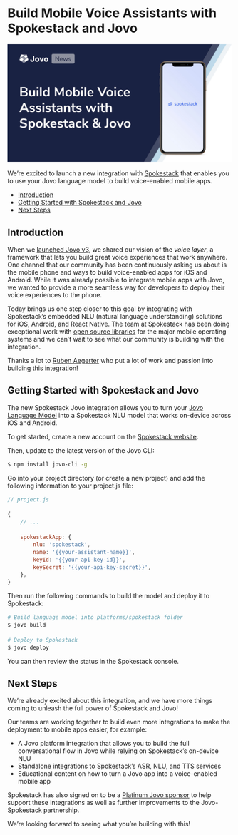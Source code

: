 # Build Mobile Voice Assistants with Spokestack and Jovo

![Build Mobile Voice Assistants with Spokestack and Jovo](./img/spokestack-mobile-voice.jpg "Build Mobile Voice Assistants with Spokestack and Jovo")

We’re excited to launch a new integration with [Spokestack](https://www.spokestack.io) that enables you to use your Jovo language model to build voice-enabled mobile apps.

* [Introduction](#introduction)
* [Getting Started with Spokestack and Jovo](#getting-started-with-spokestack-and-jovo)
* [Next Steps](#next-steps)

## Introduction

When we [launched Jovo v3](https://www.context-first.com/introducing-jovo-v3-the-voice-layer/), we shared our vision of the _voice layer_, a framework that lets you build great voice experiences that work anywhere. One channel that our community has been continuously asking us about is the mobile phone and ways to build voice-enabled apps for iOS and Android. While it was already possible to integrate mobile apps with Jovo, we wanted to provide a more seamless way for developers to deploy their voice experiences to the phone.

Today brings us one step closer to this goal by integrating with Spokestack’s embedded NLU (natural language understanding) solutions for iOS, Android, and React Native. The team at Spokestack has been doing exceptional work with [open source libraries](https://github.com/spokestack) for the major mobile operating systems and we can’t wait to see what our community is building with the integration.


Thanks a lot to [Ruben Aegerter](https://twitter.com/kaankilic45) who put a lot of work and passion into building this integration!


## Getting Started with Spokestack and Jovo


The new Spokestack Jovo integration allows you to turn your [Jovo Language Model](https://www.jovo.tech/docs/model) into a Spokestack NLU model that works on-device across iOS and Android.

To get started, create a new account on the [Spokestack website](https://www.spokestack.io/create).

Then, update to the latest version of the Jovo CLI:

```sh
$ npm install jovo-cli -g
```

Go into your project directory (or create a new project) and add the following information to your project.js file:

```js
// project.js

{
    // ...

    spokestackApp: {
        nlu: 'spokestack',
        name: '{{your-assistant-name}}',
        keyId: '{{your-api-key-id}}',
        keySecret: '{{your-api-key-secret}}',
    },
}
```

Then run the following commands to build the model and deploy it to Spokestack:

```sh
# Build language model into platforms/spokestack folder
$ jovo build

# Deploy to Spokestack
$ jovo deploy
```

You can then review the status in the Spokestack console.




## Next Steps

We’re already excited about this integration, and we have more things coming to unleash the full power of Spokestack and Jovo!

Our teams are working together to build even more integrations to make the deployment to mobile apps easier, for example:
* A Jovo platform integration that allows you to build the full conversational flow in Jovo while relying on Spokestack’s on-device NLU
* Standalone integrations to Spokestack’s ASR, NLU, and TTS services
* Educational content on how to turn a Jovo app into a voice-enabled mobile app

Spokestack has also signed on to be a [Platinum Jovo sponsor](https://opencollective.com/jovo-framework) to help support these integrations as well as further improvements to the Jovo-Spokestack partnership.

We’re looking forward to seeing what you’re building with this!



<!--[metadata]: { "description": "We’re excited to launch a new integration with Spokestack that enables you to use your Jovo language model to build voice-enabled mobile apps.", "author": "jan-koenig", "tags": "Releases", "og-image": "https://www.jovo.tech/img/news/2020-07-15-spokestack-mobile-voice/spokestack-mobile-voice.jpg" }-->
